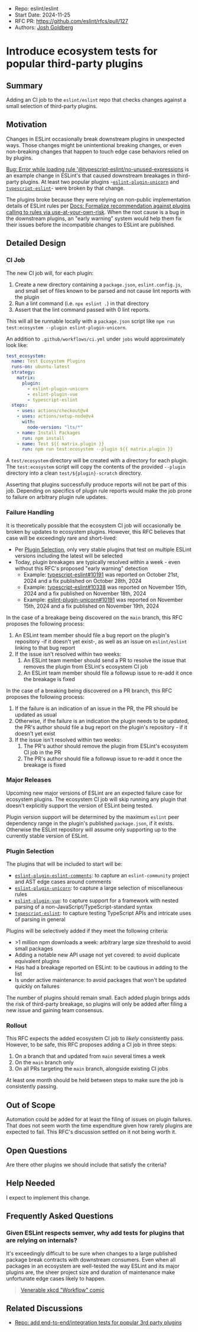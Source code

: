 - Repo: eslint/eslint
- Start Date: 2024-11-25
- RFC PR: <https://github.com/eslint/rfcs/pull/127>
- Authors: [Josh Goldberg](https://github.com/JoshuaKGoldberg)

# Introduce ecosystem tests for popular third-party plugins

## Summary

Adding an CI job to the `eslint/eslint` repo that checks changes against a small selection of third-party plugins.

## Motivation

Changes in ESLint occasionally break downstream plugins in unexpected ways.
Those changes might be unintentional breaking changes, or even non-breaking changes that happen to touch edge case behaviors relied on by plugins.

[Bug: Error while loading rule '@typescript-eslint/no-unused-expressions](https://github.com/eslint/eslint/issues/19134) is an example change in ESLint's that caused downstream breakages in third-party plugins.
At least two popular plugins -[`eslint-plugin-unicorn`](https://github.com/sindresorhus/eslint-plugin-unicorn/issues/2496) and [`typescript-eslint`](https://github.com/typescript-eslint/typescript-eslint/issues/10338)- were broken by that change.

The plugins broke because they were relying on non-public implementation details of ESLint rules per [Docs: Formalize recommendation against plugins calling to rules via use-at-your-own-risk](https://github.com/eslint/eslint/issues/19169).
When the root cause is a bug in the downstream plugins, an "early warning" system would help them fix their issues before the incompatible changes to ESLint are published.

## Detailed Design

### CI Job

The new CI job will, for each plugin:

1. Create a new directory containing a `package.json`, `eslint.config.js`, and small set of files known to be parsed and not cause lint reports with the plugin
2. Run a lint command (i.e. `npx eslint .`) in that directory
3. Assert that the lint command passed with 0 lint reports.

This will all be runnable locally with a `package.json` script like `npm run test:ecosystem --plugin eslint-plugin-unicorn`.

An addition to `.github/workflows/ci.yml` under `jobs` would approximately look like:

```yml
test_ecosystem:
  name: Test Ecosystem Plugins
  runs-on: ubuntu-latest
  strategy:
    matrix:
      plugin:
        - eslint-plugin-unicorn
        - eslint-plugin-vue
        - typescript-eslint
  steps:
    - uses: actions/checkout@v4
    - uses: actions/setup-node@v4
      with:
        node-version: "lts/*"
    - name: Install Packages
      run: npm install
    - name: Test ${{ matrix.plugin }}
      run: npm run test:ecosystem --plugin ${{ matrix.plugin }}
```

A `test/ecosystem` directory will be created with a directory for each plugin.
The `test:ecosystem` script will copy the contents of the provided `--plugin` directory into a clean `test/${plugin}-scratch` directory.

Asserting that plugins successfully produce reports will not be part of this job.
Depending on specifics of plugin rule reports would make the job prone to failure on arbitrary plugin rule updates.

### Failure Handling

It is theoretically possible that the ecosystem CI job will occasionally be broken by updates to ecosystem plugins.
However, this RFC believes that case will be exceedingly rare and short-lived:

- Per [Plugin Selection](#plugin-selection), only very stable plugins that test on multiple ESLint versions including the latest will be selected
- Today, plugin breakages are typically resolved within a week - even without this RFC's proposed "early warning" detection
  - Example: [typescript-eslint#10191](https://github.com/typescript-eslint/typescript-eslint/issues/10338) was reported on October 21st, 2024 and a fix published on October 28th, 2024
  - Example: [typescript-eslint#10338](https://github.com/typescript-eslint/typescript-eslint/issues/10338) was reported on November 15th, 2024 and a fix published on November 18th, 2024
  - Example: [eslint-plugin-unicorn#10191](https://github.com/sindresorhus/eslint-plugin-unicorn/issues/2496) was reported on November 15th, 2024 and a fix published on November 19th, 2024

In the case of a breakage being discovered on the `main` branch, this RFC proposes the following process:

1. An ESLint team member should file a bug report on the plugin's repository -if it doesn't yet exist-, as well as an issue on `eslint/eslint` linking to that bug report
2. If the issue isn't resolved within two weeks:
   1. An ESLint team member should send a PR to resolve the issue that removes the plugin from ESLint's ecosystem CI job
   2. An ESLint team member should file a followup issue to re-add it once the breakage is fixed

In the case of a breaking being discovered on a PR branch, this RFC proposes the following process:

1. If the failure is an indication of an issue in the PR, the PR should be updated as usual
2. Otherwise, if the failure is an indication the plugin needs to be updated, the PR's author should file a bug report on the plugin's repository - if it doesn't yet exist
3. If the issue isn't resolved within two weeks:
   1. The PR's author should remove the plugin from ESLint's ecosystem CI job in the PR
   2. The PR's author should file a followup issue to re-add it once the breakage is fixed

### Major Releases

Upcoming new major versions of ESLint are an expected failure case for ecosystem plugins.
The ecosystem CI job will skip running any plugin that doesn't explicitly support the version of ESLint being tested.

Plugin version support will be determined by the maximum `eslint` peer dependency range in the plugin's published `package.json`, if it exists.
Otherwise the ESLint repository will assume only supporting up to the currently stable version of ESLint.

### Plugin Selection

The plugins that will be included to start will be:

- [`eslint-plugin-eslint-comments`](https://github.com/eslint-community/eslint-plugin-eslint-comments): to capture an `eslint-community` project and AST edge cases around comments
- [`eslint-plugin-unicorn`](https://github.com/sindresorhus/eslint-plugin-unicorn): to capture a large selection of miscellaneous rules
- [`eslint-plugin-vue`](https://github.com/vuejs/eslint-plugin-vue): to capture support for a framework with nested parsing of a non-JavaScript/TypeScript-standard syntax
- [`typescript-eslint`](https://github.com/typescript-eslint/typescript-eslint): to capture testing TypeScript APIs and intricate uses of parsing in general

Plugins will be selectively added if they meet the following criteria:

- &gt;1 million npm downloads a week: arbitrary large size threshold to avoid small packages
- Adding a notable new API usage not yet covered: to avoid duplicate equivalent plugins
- Has had a breakage reported on ESLint: to be cautious in adding to the list
- Is under active maintenance: to avoid packages that won't be updated quickly on failures

The number of plugins should remain small.
Each added plugin brings adds the risk of third-party breakage, so plugins will only be added after filing a new issue and gaining team consensus.

### Rollout

This RFC expects the added ecosystem CI job to _likely_ consistently pass.
However, to be safe, this RFC proposes adding a CI job in three steps:

1. On a branch that and updated from `main` several times a week
2. On the `main` branch only
3. On all PRs targeting the `main` branch, alongside existing CI jobs

At least one month should be held between steps to make sure the job is consistently passing.

## Out of Scope

Automation could be added for at least the filing of issues on plugin failures.
That does not seem worth the time expenditure given how rarely plugins are expected to fail.
This RFC's discussion settled on it not being worth it.

## Open Questions

Are there other plugins we should include that satisfy the criteria?

## Help Needed

I expect to implement this change.

## Frequently Asked Questions

### Given ESLint respects semver, why add tests for plugins that are relying on internals?

It's exceedingly difficult to be sure when changes to a large published package break contracts with downstream consumers.
Even when all packages in an ecosystem are well-tested the way ESLint and its major plugins are, the sheer project size and duration of maintenance make unfortunate edge cases likely to happen.

> [Venerable xkcd "Workflow" comic](https://xkcd.com/1172)

## Related Discussions

- [Repo: add end-to-end/integration tests for popular 3rd party plugins](https://github.com/eslint/eslint/issues/19139)
